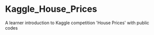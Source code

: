 # Kaggle_House_Prices
A learner introduction to Kaggle competition 'House Prices' with public codes
